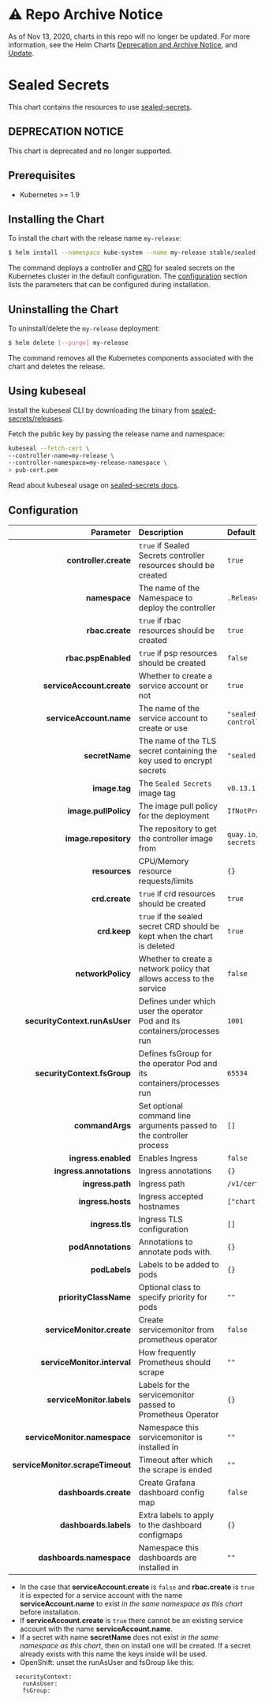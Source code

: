 # ⚠️ Repo Archive Notice

As of Nov 13, 2020, charts in this repo will no longer be updated.
For more information, see the Helm Charts [Deprecation and Archive Notice](https://github.com/helm/charts#%EF%B8%8F-deprecation-and-archive-notice), and [Update](https://helm.sh/blog/charts-repo-deprecation/).

# Sealed Secrets

This chart contains the resources to use [sealed-secrets](https://github.com/bitnami-labs/sealed-secrets).

## DEPRECATION NOTICE

This chart is deprecated and no longer supported.

## Prerequisites

* Kubernetes >= 1.9

## Installing the Chart

To install the chart with the release name `my-release`:

```bash
$ helm install --namespace kube-system --name my-release stable/sealed-secrets
```

The command deploys a controller and [CRD](https://kubernetes.io/docs/tasks/access-kubernetes-api/custom-resources/custom-resource-definitions/) for sealed secrets on the Kubernetes cluster in the default configuration. The [configuration](#configuration) section lists the parameters that can be configured during installation.

## Uninstalling the Chart

To uninstall/delete the `my-release` deployment:

```bash
$ helm delete [--purge] my-release
```

The command removes all the Kubernetes components associated with the chart and deletes the release.

## Using kubeseal

Install the kubeseal CLI by downloading the binary from [sealed-secrets/releases](https://github.com/bitnami-labs/sealed-secrets/releases).

Fetch the public key by passing the release name and namespace:

```bash
kubeseal --fetch-cert \
--controller-name=my-release \
--controller-namespace=my-release-namespace \
> pub-cert.pem
```

Read about kubeseal usage on [sealed-secrets docs](https://github.com/bitnami-labs/sealed-secrets#usage).

## Configuration

| Parameter                        | Description                                                                | Default                                     |
|---------------------------------:|:---------------------------------------------------------------------------|:--------------------------------------------|
| **controller.create**            | `true` if Sealed Secrets controller resources should be created            | `true`                                      |
| **namespace**                    | The name of the Namespace to deploy the controller                         | `.Release.namespace`                        |
| **rbac.create**                  | `true` if rbac resources should be created                                 | `true`                                      |
| **rbac.pspEnabled**              | `true` if psp resources should be created                                  | `false`                                     |
| **serviceAccount.create**        | Whether to create a service account or not                                 | `true`                                      |
| **serviceAccount.name**          | The name of the service account to create or use                           | `"sealed-secrets-controller"`               |
| **secretName**                   | The name of the TLS secret containing the key used to encrypt secrets      | `"sealed-secrets-key"`                      |
| **image.tag**                    | The `Sealed Secrets` image tag                                             | `v0.13.1`                                   |
| **image.pullPolicy**             | The image pull policy for the deployment                                   | `IfNotPresent`                              |
| **image.repository**             | The repository to get the controller image from                            | `quay.io/bitnami/sealed-secrets-controller` |
| **resources**                    | CPU/Memory resource requests/limits                                        | `{}`                                        |
| **crd.create**                   | `true` if crd resources should be created                                  | `true`                                      |
| **crd.keep**                     | `true` if the sealed secret CRD should be kept when the chart is deleted   | `true`                                      |
| **networkPolicy**                | Whether to create a network policy that allows access to the service       | `false`                                     |
| **securityContext.runAsUser**    | Defines under which user the operator Pod and its containers/processes run | `1001`                                      |
| **securityContext.fsGroup**      | Defines fsGroup for the operator Pod and its containers/processes run      | `65534`                                     |
| **commandArgs**                  | Set optional command line arguments passed to the controller process       | `[]`                                        |
| **ingress.enabled**              | Enables Ingress                                                            | `false`                                     |
| **ingress.annotations**          | Ingress annotations                                                        | `{}`                                        |
| **ingress.path**                 | Ingress path                                                               | `/v1/cert.pem`                              |
| **ingress.hosts**                | Ingress accepted hostnames                                                 | `["chart-example.local"]`                   |
| **ingress.tls**                  | Ingress TLS configuration                                                  | `[]`                                        |
| **podAnnotations**               | Annotations to annotate pods with.                                         | `{}`                                        |
| **podLabels**                    | Labels to be added to pods                                                 | `{}`                                        |
| **priorityClassName**            | Optional class to specify priority for pods                                | `""`                                        |
| **serviceMonitor.create**        | Create servicemonitor from prometheus operator	                            | `false`                                     |
| **serviceMonitor.interval**      | How frequently Prometheus should scrape                                    | `""`                                        |
| **serviceMonitor.labels**        | Labels for the servicemonitor passed to Prometheus Operator                | `{}`                                        |
| **serviceMonitor.namespace**     | Namespace this servicemonitor is installed in                              | `""`                                        |
| **serviceMonitor.scrapeTimeout** | Timeout after which the scrape is ended                                    | `""`                                        |
| **dashboards.create**            | Create Grafana dashboard config map                                        | `false`                                     |
| **dashboards.labels**            | Extra labels to apply to the dashboard configmaps                          | `{}`                                        |
| **dashboards.namespace**         | Namespace this dashboards are installed in                                 | `""`                                        |

- In the case that **serviceAccount.create** is `false` and **rbac.create** is `true` it is expected for a service account with the name **serviceAccount.name** to exist _in the same namespace as this chart_ before installation.
- If **serviceAccount.create** is `true` there cannot be an existing service account with the name **serviceAccount.name**.
- If a secret with name **secretName** does not exist _in the same namespace as this chart_, then on install one will be created. If a secret already exists with this name the keys inside will be used.
- OpenShift: unset the runAsUser and fsGroup like this:
```
  securityContext:
    runAsUser:
    fsGroup:
```
